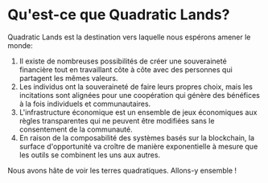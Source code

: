 # Qu'est-ce que Quadratic Lands?

Quadratic Lands est la destination vers laquelle nous espérons amener le monde:

1. Il existe de nombreuses possibilités de créer une souveraineté financière tout en travaillant côte à côte avec des personnes qui partagent les mêmes valeurs.
2. Les individus ont la souveraineté de faire leurs propres choix, mais les incitations sont alignées pour une coopération qui génère des bénéfices à la fois individuels et communautaires.
3. L'infrastructure économique est un ensemble de jeux économiques aux règles transparentes qui ne peuvent être modifiées sans le consentement de la communauté.
4. En raison de la composabilité des systèmes basés sur la blockchain, la surface d'opportunité va croître de manière exponentielle à mesure que les outils se combinent les uns aux autres.

Nous avons hâte de voir les terres quadratiques. Allons-y ensemble !

